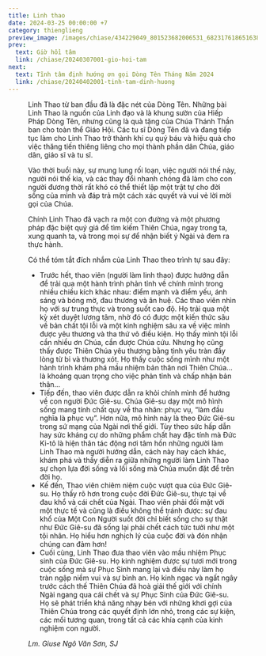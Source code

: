 ```yaml
---
title: Linh thao
date: 2024-03-25 00:00:00 +7
category: thienglieng
preview_image: /images/chiase/434229049_801523682006531_6823176186516380148_n.jpeg?w=900
prev:
  text: Giờ hồi tâm
  link: /chiase/20240307001-gio-hoi-tam
next:
  text: Tĩnh tâm định hướng ơn gọi Dòng Tên Tháng Năm 2024
  link: /chiase/20240402001-tinh-tam-dinh-huong
---
```


<Figure 
    src="/images/chiase/434229049_801523682006531_6823176186516380148_n.jpeg?w=900"
    caption="Linh thao."
/>

Linh Thao từ ban đầu đã là đặc nét của Dòng Tên. Những bài Linh Thao là nguồn của Linh đạo và là khung sườn của Hiếp Pháp Dòng Tên, nhưng cũng là quà tặng của Chúa Thánh Thần ban cho toàn thể Giáo Hội. Các tu sĩ Dòng Tên đã và đang tiếp tục làm cho Linh Thao trở thành khí cụ quý báu và hiệu quả cho việc thăng tiến thiêng liêng cho mọi thành phần dân Chúa, giáo dân, giáo sĩ và tu sĩ.

Vào thời buổi này, sự mung lung rối loạn, việc người nói thế này, người nói thế kia, và các thay đổi nhanh chóng đã làm cho con người đương thời rất khó có thể thiết lập một trật tự cho đời sống của mình và đáp trả một cách xác quyết và vui vẻ lời mời gọi của Chúa.

Chính Linh Thao đã vạch ra một con đường và một phương pháp đặc biệt quý giá để tìm kiếm Thiên Chúa, ngay trong ta, xung quanh ta, và trong mọi sự để nhận biết ý Ngài và đem ra thực hành.

Có thể tóm tắt đích nhắm của Linh Thao theo trình tự sau đây: 

- Trước hết, thao viên (người làm linh thao) được hướng dẫn để trải qua một hành trình phản tỉnh về chính mình trong nhiều chiều kích khác nhau: điểm mạnh và điểm yếu, ánh sáng và bóng mờ, đau thương và ân huệ. Các thao viên nhìn họ với sự trung thực và trong suốt cao độ. Họ trải qua một kỳ xét duyệt lương tâm, nhờ đó có được một kiến thức sâu về bản chất tội lỗi và một kinh nghiệm sâu xa về việc mình được yêu thương và tha thứ vô điều kiện. Họ thấy mình tội lỗi cần nhiều ơn Chúa, cần được Chúa cứu. Nhưng họ cũng thấy được Thiên Chúa yêu thương bằng tình yêu tràn đầy lòng từ bi và thương xót. Họ thấy cuộc sống mình như một hành trình khám phá mầu nhiệm bản thân nơi Thiên Chúa…là khoảng quan trọng cho việc phản tỉnh và chấp nhận bản thân…
- Tiếp đến, thao viên được dẫn ra khỏi chính mình để hướng về con người Đức Giê-su. Chúa Giê-su dạy một mô hình sống mang tính chất quy về tha nhân: phục vụ, “làm đầu nghĩa là phục vụ”. Hơn nữa, mô hình này là theo Đức Giê-su trong sứ mạng của Ngài nơi thế giới. Tùy theo sức hấp dẫn hay sức kháng cự do những phẩm chất hay đặc tính mà Đức Ki-tô là hiện thân tác động nơi tâm hồn những người làm Linh Thao mà người hướng dẫn, cách này hay cách khác, khám phá và thấy diễn ra giữa những người làm Linh Thao sự chọn lựa đời sống và lối sống mà Chúa muốn đặt để trên đời họ.
- Kế đến, Thao viên chiêm niệm cuộc vượt qua của Đức Giê-su. Họ thấy rõ hơn trong cuộc đời Đức Giê-su, thực tại về đau khổ và cái chết của Ngài. Thao viên phải đối mặt với một thực tế và cũng là điều không thể tránh được: sự đau khổ của Một Con Người suốt đời chỉ biết sống cho sự thật như Đức Giê-su đã sống lại phải chết cách tức tưởi như một tội nhân. Họ hiểu hơn nghịch lý của cuộc đời và đón nhận chúng can đảm hơn!
- Cuối cùng, Linh Thao đưa thao viên vào mầu nhiệm Phục sinh của Đức Giê-su. Họ kinh nghiệm được sự tươi mới trong cuộc sống mà sự Phục Sinh mang lại và điều này làm họ tràn ngập niềm vui và sự bình an. Họ kinh ngạc và ngất ngây trước cách thế Thiên Chúa đã hoà giải thế giới với chính Ngài ngang qua cái chết và sự Phục Sinh của Đức Giê-su. Họ sẽ phát triển khả năng nhạy bén với những khơi gợi của Thiên Chúa trong các quyết định lớn nhỏ, trong các sự kiện, các mối tương quan, trong tất cả các khía cạnh của kinh nghiệm con người.

*Lm. Giuse Ngô Văn Sơn, SJ*